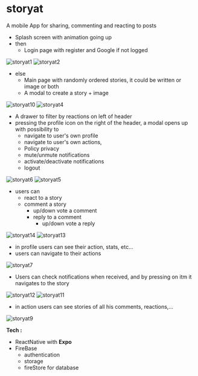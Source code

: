 # storyat
A mobile App for sharing, commenting and reacting to posts


  - Splash screen with animation going up
  - then 
    - Login page with register and Google if not logged 

![storyat1](https://user-images.githubusercontent.com/69104880/225373492-ee6dd2c1-1ba6-43a6-8093-112e00e0e4d3.png)
![storyat2](https://user-images.githubusercontent.com/69104880/225373983-138b42b3-4571-4c81-973f-e3b67bf07f8a.png)

  - else
    - Main page with randomly ordered stories, it could be written or image or both
    - A modal to create a story + image
  
![storyat10](https://user-images.githubusercontent.com/69104880/225413866-feefbb3d-ce22-4da4-b3c6-9b0fea17484a.png)
![storyat4](https://user-images.githubusercontent.com/69104880/225375153-a9d4dcaa-95a8-4f26-9bb0-344dc601ad09.png)

  - A drawer to filter by reactions on left of header
  - pressing the profile icon on the right of the header, a modal opens up with possibility to 
    - navigate to user's own profile
    - navigate to user's own actions,
    - Policy privacy
    - mute/unmute notifications
    - activate/deactivate notifications
    - logout
    
![storyat6](https://user-images.githubusercontent.com/69104880/225375574-d2104195-17c0-4095-9a8a-8a6c7d36a318.png)
![storyat5](https://user-images.githubusercontent.com/69104880/225375416-fe28661e-018a-4d63-a484-25e3dfb70b6a.png)

  - users can 
    - react to a story
    - comment a story
      - up/down vote a comment
      - reply to a comment
        -  up/down vote a reply

![storyat14](https://user-images.githubusercontent.com/69104880/225423292-e88952e4-8f40-438a-8fb9-fc35f2a8fc87.png)
![storyat13](https://user-images.githubusercontent.com/69104880/225424265-407e1e4a-3b86-4b85-aaeb-1a1b243c61e6.png)


  - in profile users can see their action, stats, etc...
  - users can navigate to their actions
  
![storyat7](https://user-images.githubusercontent.com/69104880/225375827-47139e21-5407-48b6-a28f-86ed9b8ec252.png)

  - Users can check notifications when received, and by pressing on itm it navigates to the story
  
![storyat12](https://user-images.githubusercontent.com/69104880/225415897-ddada878-5eed-4844-b394-f5cf20b29a5d.png)
![storyat11](https://user-images.githubusercontent.com/69104880/225415657-78add176-52ea-4e50-96a9-7f3542ff9dc0.png)

  - in action users can see stories of all his comments, reactions,...

![storyat9](https://user-images.githubusercontent.com/69104880/225376566-4ee29bfa-fe32-4061-b51f-9e46b00fa747.png)

**Tech :**

  - ReactNative with **Expo**
  - FireBase
    - authentication
    - storage
    - fireStore for database 
